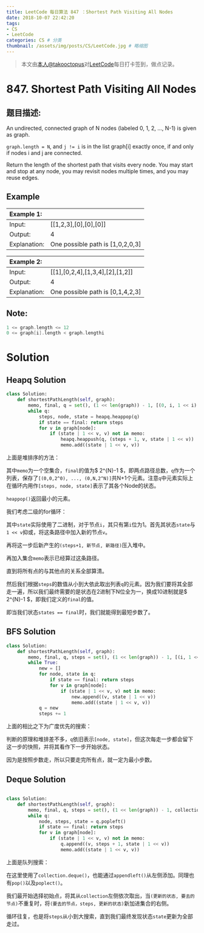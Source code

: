 ```yaml
---
title: LeetCode 每日算法 847 ：Shortest Path Visiting All Nodes 
date: 2018-10-07 22:42:20
tags: 
- CS
- LeetCode
categories: CS # 分类
thumbnail: /assets/img/posts/CS/LeetCode.jpg # 略缩图
---
```


>本文由[本人@takooctopus](https://takooctopus.github.io "たこ焼きのGITHUB")对[LeetCode](https://leetcode.com/ "LeetCode")每日打卡签到，做点记录。

# 847. Shortest Path Visiting All Nodes 


## 题目描述:
An undirected, connected graph of N nodes (labeled 0, 1, 2, ..., N-1) is given as graph.

`graph.length = N`, and `j != i` is in the list graph[i] exactly once, if and only if nodes i and j are connected.

Return the length of the shortest path that visits every node. You may start and stop at any node, you may revisit nodes multiple times, and you may reuse edges.

## Example 

|   Example 1:  |       |
|   :------ |   :-------    |
|   Input: |    [[1,2,3],[0],[0],[0]]    |
|   Output:|     4   |
|   Explanation:|    One possible path is [1,0,2,0,3]   |

|   Example 2: |        |
|   :------ |   :-------    |
|   Input:|  [[1],[0,2,4],[1,3,4],[2],[1,2]]  |
|   Output:|     4   |
|   Explanation:|    One possible path is [0,1,4,2,3]   |
 

## Note:

```c
1 <= graph.length <= 12
0 <= graph[i].length < graph.lengthi

```

# Solution

## Heapq Solution

```python
class Solution:
    def shortestPathLength(self, graph):
        memo, final, q = set(), (1 << len(graph)) - 1, [(0, i, 1 << i) for i in range(len(graph))]
        while q:
            steps, node, state = heapq.heappop(q)
            if state == final: return steps
            for v in graph[node]:
                if (state | 1 << v, v) not in memo:
                    heapq.heappush(q, (steps + 1, v, state | 1 << v))
                    memo.add((state | 1 << v, v))
```

上面是堆排序的方法：

其中`memo`为一个空集合，`final`的值为$ 2^{N}-1 $，即两点路径总数，`q`作为一个列表，保存了`[(0,0,2^0), ..., (0,N,2^N)]`共N+1个元素。注意`q`中元素实际上在循环内用作`[steps, node, state]`表示了其各个Node的状态。

`heappop()`返回最小的元素。

我们考虑二级的for循环：

其中`state`实际使用了二进制，对于节点`i`，其只有第`i`位为1。首先其状态`state`与`1 << v`抑或，将这条路径中加入新的节点`v`。

再将这一步后新产生的`(steps+1, 新节点, 新路径)`压入堆中。

再加入集合`memo`表示已经算过这条路径。

直到将所有点的与其他点的关系全部算清。

然后我们根据`steps`的数值从小到大依此取出列表`q`的元素。因为我们要将其全部走一遍，所以我们最终需要的是状态在2进制下N位全为一，换成10进制就是$ 2^{N}-1 $，即我们定义的`final`的值。

即当我们状态`states == final`时，我们就能得到最短步数了。


## BFS Solution

```python
class Solution:
    def shortestPathLength(self, graph):
        memo, final, q, steps = set(), (1 << len(graph)) - 1, [(i, 1 << i) for i in range(len(graph))], 0
        while True:
            new = []
            for node, state in q:
                if state == final: return steps
                for v in graph[node]:
                    if (state | 1 << v, v) not in memo:
                        new.append((v, state | 1 << v))
                        memo.add((state | 1 << v, v))
            q = new
            steps += 1
```

上面的相比之下为广度优先的搜索：

判断的原理和堆排差不多，`q`依旧表示`[node, state]`，但这次每走一步都会留下这一步的快照，并将其看作下一步开始状态。

因为是按照步数走，所以只要走完所有点，就一定为最小步数。


## Deque Solution

```python

class Solution:
    def shortestPathLength(self, graph):
        memo, final, q, steps = set(), (1 << len(graph)) - 1, collections.deque([(i, 0, 1 << i) for i in range(len(graph))]), 0
        while q:
            node, steps, state = q.popleft()
            if state == final: return steps
            for v in graph[node]:
                if (state | 1 << v, v) not in memo:
                    q.append((v, steps + 1, state | 1 << v))
                    memo.add((state | 1 << v, v))
```

上面是队列搜索：

在这里使用了`collection.deque()`，也能通过`appendleft()`从左侧添加。同理也有`pop()`以及`poplect()`。

我们最开始选择初始点，将其从`collection`左侧依次取出，当`(更新的状态, 要去的节点)`不重复时，将`(要去的节点，steps, 更新的状态)`新加进集合的右侧。

循环往复，也是将`steps`从小到大搜索，直到我们最终发现状态`state`更新为全部走过。
